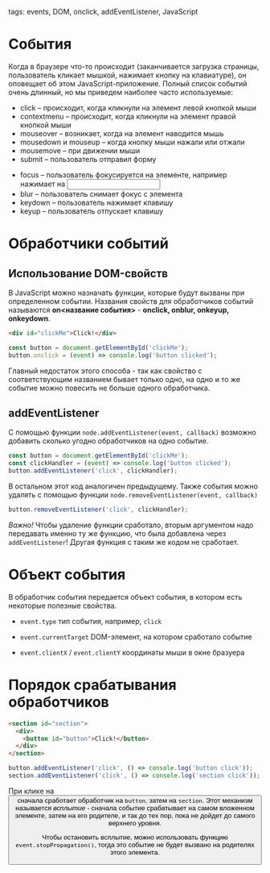 tags: events, DOM, onclick, addEventListener, JavaScript

# События
Когда в браузере что-то происходит (заканчивается загрузка страницы, пользователь кликает мышкой, нажимает кнопку на клавиатуре), он оповещает об этом JavaScript-приложение.
Полный список событий очень длинный, но мы приведем наиболее часто используемые:

* click – происходит, когда кликнули на элемент левой кнопкой мыши
* contextmenu – происходит, когда кликнули на элемент правой кнопкой мыши
* mouseover – возникает, когда на элемент наводится мышь
* mousedown и mouseup – когда кнопку мыши нажали или отжали
* mousemove – при движении мыши
* submit – пользователь отправил форму <form>
* focus – пользователь фокусируется на элементе, например нажимает на <input>
* blur – пользователь снимает фокус с элемента
* keydown – пользователь нажимает клавишу
* keyup – пользователь отпускает клавишу

# Обработчики событий

## Использование DOM-свойств
В JavaScript можно назначать функции, которые будут вызваны при определенном событии. Названия свойств для обработчиков событий называются **on<название события>** - **onclick, onblur, onkeyup, onkeydown**.
```html
<div id="clickMe">Click!</div>
```

```javascript
const button = document.getElementById('clickMe');
button.onclick = (event) => console.log('button clicked');
```

Главный недостаток этого способа - так как свойство с соответствующим названием бывает только одно, на одно и то же событие можно повесить не больше одного обработчика.

## addEventListener
С помощью функции `node.addEventListener(event, callback)` возможно добавить сколько угодно обработчиков на одно событие.
```javascript
const button = document.getElementById('clickMe');
const clickHandler = (event) => console.log('button clicked');
button.addEventListener('click', clickHandler);
```

В остальном этот код аналогичен предыдущему.
Также события можно удалять с помощью функции `node.removeEventListener(event, callback)`
```javascript
button.removeEventListener('click', clickHandler);
```

*Важно!* Чтобы удаление функции сработало, вторым аргументом надо передавать именно ту же функцию, что была добавлена через `addEventListener`! Другая функция с таким же кодом не сработает.

# Объект события
В обработчик события передается объект события, в котором есть некоторые полезные свойства.

* `event.type`
тип события, например, `click`

* `event.currentTarget`
DOM-элемент, на котором сработало событие

* `event.clientX` / `event.clientY`
координаты мыши в окне бразуера

# Порядок срабатывания обработчиков
```html
<section id="section">
  <div>
    <button id="button">Click!</button>
  </div>
</section>
```

```javascript
button.addEventListener('click', () => console.log('button click'));
section.addEventListener('click', () => console.log('section click'));
```

При клике на <button> сначала сработает обработчик на `button`, затем на `section`. Этот механизм называется *всплытие* - сначала событие срабатывает на самом вложенном элементе, затем на его родителе, и так до тех пор, пока не дойдет до самого верхнего уровня.

Чтобы остановить всплытие, можно использовать функцию `event.stopPropagation()`, тогда это событие не будет вызвано на родителях этого элемента.